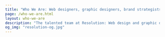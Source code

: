 ```yaml
---
title: "Who We Are: Web designers, graphic designers, brand strategists."
page: /who-we-are.html
layout: who-we-are
description: "The talented team at Resolution: Web design and graphic design for results."
og_img: "resolution-og.jpg"
---
```


